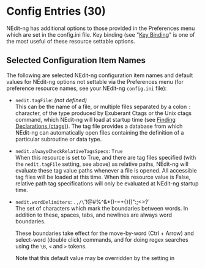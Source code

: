 # Config Entries (30)

NEdit-ng has additional options to those provided in the Preferences
menu which are set in the config.ini file. Key binding (see "[Key
Binding](31.md)" is one of the most useful of these resource settable
options.

## Selected Configuration Item Names

The following are selected NEdit-ng configuration item names and default
values for NEdit-ng options not settable via the Preferences menu (for
preference resource names, see your NEdit-ng `config.ini` file):

  - `nedit.tagFile`: *(not defined)*  
    This can be the name of a file, or multiple files separated by a
    colon `:` character, of the type produced by Exuberant Ctags or the
    Unix ctags command, which NEdit-ng will load at startup time (see
    [Finding Declarations (ctags)](14.md)). The tag file provides a
    database from which NEdit-ng can automatically open files containing
    the definition of a particular subroutine or data type.

  - `nedit.alwaysCheckRelativeTagsSpecs`: `True`  
    When this resource is set to True, and there are tag files specified
    (with the `nedit.tagFile` setting, see above) as relative paths,
    NEdit-ng will evaluate these tag value paths whenever a file is
    opened. All accessible tag files will be loaded at this time. When
    this resource value is False, relative path tag specifications will
    only be evaluated at NEdit-ng startup time.

  - `nedit.wordDelimiters`: `.,/\`'!@#%^&*()-=+{}[]":;<>?`  
    The set of characters which mark the boundaries between words. In
    addition to these, spaces, tabs, and newlines are always word
    boundaries.
    
    These boundaries take effect for the move-by-word (Ctrl + Arrow) and
    select-word (double click) commands, and for doing regex searches
    using the `\B`, `<` and `>` tokens.
    
    Note that this default value may be overridden by the setting in
    Preferences &rarr; Default Settings &rarr; Language Modes....

  - `nedit.typingHidesPointer`: `False`  
    Setting this resource to True causes the mouse pointer to be hidden
    when you type in the text area. As soon as the mouse pointer is
    moved, it will reappear. This is useful to stop the mouse pointer
    from obscuring text.

  - `nedit.maxPrevOpenFiles`: `30`  
    Number of files listed in the Open Previous sub-menu of the File
    menu. Setting this to zero disables the Open Previous menu item and
    maintenance of the NEdit-ng file history file.

  - `nedit.findReplaceUsesSelection`: `False`  
    Controls if the Find and Replace dialogs are automatically loaded
    with the contents of the primary selection.

  - `nedit.stickyCaseSenseButton`: `True`  
    Controls if the "Case Sensitive" buttons in the Find and Replace
    dialogs and the incremental search bar maintain a separate state for
    literal and regular expression searches. Moreover, when set to True,
    by default literal searches are case insensitive and regular
    expression searches are case sensitive. When set to False, the "Case
    Sensitive" buttons are independent of the "Regular Expression"
    toggle.

  - `nedit.undoModifiesSelection`: `True`  
    By default, NEdit-ng selects any text inserted or changed through a
    undo/redo action. Set this resource to False if you don't want your
    selection to be touched.

  - `nedit.autoWrapPastedText`: `False`  
    When Auto Newline Wrap is turned on, apply automatic wrapping (which
    normally only applies to typed text) to pasted text as well.

  - `nedit.heavyCursor`: `False`  
    For monitors with poor resolution or users who have difficulty
    seeing the cursor, makes the cursor in the text editing area of the
    window heavier and darker.

  - `nedit.autoScrollVPadding`: `4`  
    Number of lines to keep the cursor away from the top or bottom line
    of the window when the "Auto-Scroll Near Window Top/Bottom" feature
    is enabled. Keyboard operations that would cause the cursor to get
    closer than this distance cause the window to scroll up or down
    instead, except at the beginning of the file. Mouse operations are
    not affected.

  - `nedit.backlightCharTypes`:
    `  0-8,10-31,127:red;9:#dedede;32,160-255:#f0f0f0;128-159:orange `  
    (see "[Programming with NEdit-ng](10.md)").
    
    A string specifying character classes as ranges of ASCII values
    followed by the color to be used as their background colors. The
    format is:
    
    `low[-high]{,low[-high]}:color{;low-high{,low[-high]}:color}`
    
    where low and high are ASCII values.
    
    For example:
    `32-255:#f0f0f0;1-31,127:red;128-159:orange;9-13:#e5e5e5`

  - `nedit.focusOnRaise`: `False`  
    This setting determines whether new text windows and text windows
    that are raised, should also request the input focus.
    Conventionally, it is the task of the window manager to decide on
    which window gets the input focus. Therefore, NEdit-ng's default
    behaviour is not to request the input focus explicitly.

  - `nedit.forceOSConversion`: `True`  
    By default, NEdit-ng converts texts in DOS or Mac format to an
    internal format using simple newlines as line dividers. This is
    sometimes not wanted by the user and can be prevented by setting
    this resource to False.

    Note: Setting this to False would supress newlines in Mac files
    entirely, leaving the control character `<cr>` where every line feed
    would be. Mac OS X uses Unix files and is not affected.
    
    Note: Setting this to False while the option 'Terminate with Line
    Break on Save' is active could lead to file corruption.

  - `nedit.truncSubstitution`: `Fail`  
    NEdit-ng has a fixed limit on substitution result string length.
    This resource modifies the behaviour if this limit is exceeded.
    Possible values are `Silent` (0, will silently fail the operation),
    `Fail` (1, will fail the operation and pop up a dialog informing the
    user; this is the default), `Warn` (2, pops up a dialog warning the
    user, offering to cancel the operation) and `Ignore` (3, will
    silently conclude the operation).

    **WARNING**: Setting this to `Ignore` can destroy data without
    warning\!

  - `nedit.honorSymlinks`: `True`  
    If set to True, NEdit-ng will open a requested file on disk even if it
    is a symlink pointing to a file already opened in another window. If
    set to false, NEdit-ng will try to detect these cases and just pop up
    the already opened document.
